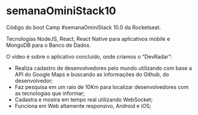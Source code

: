 # semanaOminiStack10

Código do boot Camp #semanaOminiStack 10.0 da Rocketseat.

Tecnologias NodeJS, React, React Native para aplicativos mobile e MongoDB para o Banco de Dados.

O vídeo é sobre o aplicativo concluído, onde criamos o “DevRadar”:

- Realiza cadastro de desenvolvedores pelo mundo utilizando com base a API do Google Maps e buscando as informações do Github, do desenvolvedor;
- Faz pesquisa em um raio de 10Km para localizar desenvolvedores com as tecnologias que informar;
- Cadastra e mostra em tempo real utilizando WebSocket;
- Funciona em Web altamente responsivo, Android e iOS;
